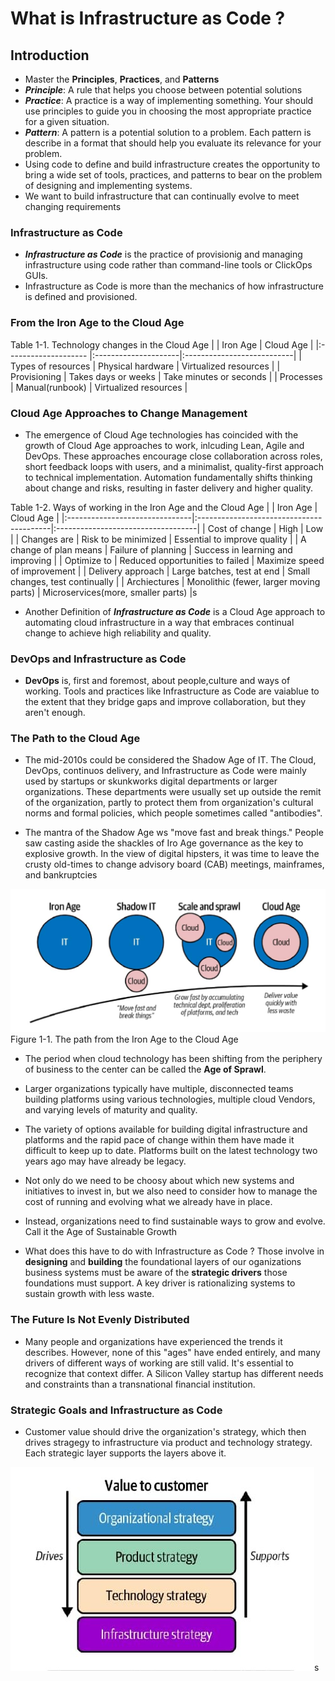 # What is Infrastructure as Code ?

## Introduction

- Master the **Principles**, **Practices**, and **Patterns**
- ***Principle***: A rule that helps you choose between potential solutions
- ***Practice***: A practice is a way of implementing something. Your should use principles to guide you in choosing the most appropriate practice for a given situation.
- ***Pattern***: A pattern is a potential solution to a problem. Each pattern is describe in a format that should help you evaluate its relevance for your problem.
- Using code to define and build infrastructure creates the opportunity to bring a wide set of tools, practices, and patterns to bear on the problem of designing and implementing systems.
- We want to build infrastructure that can continually evolve to meet changing requirements

 ### Infrastructure as Code
 - ***Infrastructure as Code*** is the practice of provisionig and managing infrastructure using code rather than command-line tools or ClickOps GUIs.
 - Infrastructure as Code is more than the mechanics of how infrastructure is defined and provisioned.


### From the Iron Age to the Cloud Age
Table 1-1. Technology changes in the Cloud Age
|                      | Iron Age             | Cloud Age                  |
|:-------------------- |:---------------------|:---------------------------|
| Types of resources   | Physical hardware    | Virtualized resources      |
| Provisioning         | Takes days or weeks  | Take minutes or seconds    |
| Processes            | Manual(runbook)      | Virtualized resources      |

### Cloud Age Approaches to Change Management
- The emergence of Cloud Age technologies has coincided with the growth of Cloud Age approaches to work, inlcuding Lean, Agile and DevOps. These approaches encourage close collaboration across roles, short feedback loops with users,
and a minimalist, quality-first approach to technical implementation. Automation  fundamentally shifts thinking about
change and risks, resulting in faster delivery and higher quality.

Table 1-2. Ways of working in the Iron Age and the Cloud Age
|                                |            Iron Age                      |           Cloud Age                |
|:-------------------------------|:-----------------------------------------|:-----------------------------------|
| Cost of change                 | High                                     | Low                                |
| Changes are                    | Risk to be minimized                     | Essential to improve quality       |
| A change of plan means         | Failure of planning                      | Success in learning and improving  |
| Optimize to                    | Reduced opportunities to failed          | Maximize speed of improvement      |
| Delivery approach              | Large batches, test at end               | Small changes, test continually    |
| Archiectures                   | Monolithic (fewer, larger moving parts)  | Microservices(more, smaller parts) |s

- Another Definition of ***Infrastructure as Code*** is a Cloud Age approach to automating cloud infrastructure in a way
that embraces continual change to achieve high reliability and quality.

### DevOps and Infrastructure as Code

- **DevOps** is, first and foremost, about people,culture and ways of working. Tools and practices like Infrastructure as Code are vaiablue to the extent that they bridge gaps and improve collaboration, but they aren't enough.

### The Path to the Cloud Age

- The mid-2010s could be considered the Shadow Age of IT. The Cloud, DevOps, continuos delivery, and Infrastructure as Code were mainly used by startups or skunkworks digital departments or larger organizations. These departments were usually set up outside the remit of the organization, partly to protect them from organization's cultural norms and formal policies, which people sometimes called "antibodies".

- The mantra of the Shadow Age ws "move fast and break things." People saw casting aside the shackles of Iro Age governance as the key to explosive growth. In the view of digital  hipsters, it was time to leave the crusty old-times to change advisory board (CAB) meetings, mainframes, and bankruptcies

![The path from the Iron Age to the Cloud Age](./Chap-01-assets/Figure-1-1.png)
Figure 1-1. The path from the Iron Age to the Cloud Age

- The period when cloud technology has been shifting from the periphery of business to the center can be called the **Age of Sprawl**.

- Larger organizations typically have multiple, disconnected teams building platforms using various technologies, multiple cloud Vendors, and varying levels of maturity and quality.

- The variety of options available for building digital infrastructure and platforms and the rapid pace of change within them have made it difficult to keep up to date. Platforms built on the latest 
technology two years ago may have already be legacy.

- Not only do we need to be choosy about which new systems and initiatives to invest in, but we also need to consider how to manage the cost of running and evolving what we already have in place.

- Instead, organizations need to find sustainable ways to grow and evolve. Call it the Age of Sustainable Growth

- What does this have to do with Infrastructure as Code ? Those involve in **designing** and **building** the foundational layers of our oganizations business systems must be aware of the **strategic drivers** those foundations must support. A key driver is rationalizing systems to sustain growth with less waste.

### The Future Is Not Evenly Distributed
- Many people and organizations have experienced the trends it describes. However, none of this "ages" have ended entirely, and many drivers of different ways of working are still valid. It's essential to recognize that context differ. A Silicon Valley startup has different needs and constraints than a transnational financial institution.

### Strategic Goals and Infrastructure as Code
- Customer value should drive the organization's strategy, which then drives stragegy to infrastructure via product and technology strategy. Each strategic layer supports the layers above it.

![Figure 1-2. Customer value driving strategy down to infrastructure](./Chap-01-assets/Figure-1-2.jpg)s